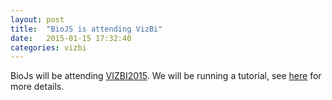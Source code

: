 ```yaml
---
layout: post
title:  "BioJS is attending VizBi"
date:   2015-01-15 17:32:40
categories: vizbi
---
```


BioJs will be attending [VIZBI2015](http://vizbi.org/2015/Program/). We will be running a tutorial, see [here](http://www.vizbi.org/2015/Program/) for more details. 
